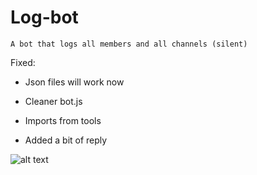 # Log-bot
```
A bot that logs all members and all channels (silent)
```
Fixed:
- Json files will work now
- Cleaner bot.js
- Imports from tools

- Added a bit of reply

![alt text](https://cdn.discordapp.com/attachments/1103717092798242828/1104891179922903132/image.png)
